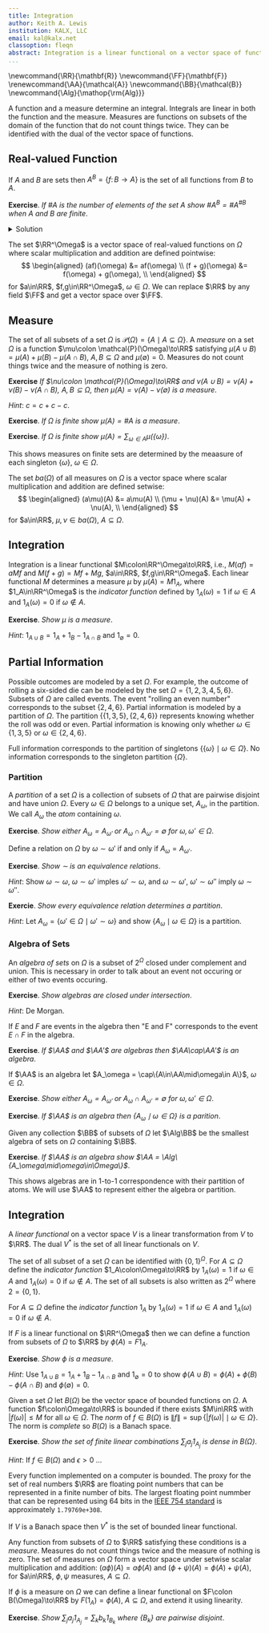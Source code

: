 ```yaml
---
title: Integration
author: Keith A. Lewis
institution: KALX, LLC
email: kal@kalx.net
classoption: fleqn
abstract: Integration is a linear functional on a vector space of functions.
...
```


\newcommand{\RR}{\mathbf{R}}
\newcommand{\FF}{\mathbf{F}}
\renewcommand{\AA}{\mathcal{A}}
\newcommand{\BB}{\mathcal{B}}
\newcommand{\Alg}{\mathop{\rm{Alg}}}

A function and a measure determine an integral. Integrals are
linear in both the function and the measure.
Measures are functions on subsets of the domain of the function
that do not count things twice. They can be identified with
the dual of the vector space of functions.

## Real-valued Function

If $A$ and $B$ are sets then $A^B = \{f\colon B\to A\}$ is the set of
all functions from $B$ to $A$.

__Exercise__. _If $\#A$ is the number of elements of the set $A$ show
$\#A^B = \#A^{\#B}$ when $A$ and $B$ are finite_.

<details>
<summary>Solution</summary>
A function $f\colon B\to A$ assigns elements of $B$ to elements of $A$.
For each of the $\#B$ elements of $B$ we have $\#A$ choices from $A$.
</details>

The set $\RR^\Omega$ is a vector space of
real-valued functions on $\Omega$ where scalar multiplication and addition
are defined pointwise:
$$
\begin{aligned}
(af)(\omega) &= af(\omega) \\
(f + g)(\omega) &= f(\omega) + g(\omega), \\
\end{aligned}
$$
for $a\in\RR$, $f,g\in\RR^\Omega$, $\omega\in \Omega$.
We can replace $\RR$ by any field $\FF$ and get a vector space over $\FF$.

## Measure

The set of all subsets of a set $\Omega$ is $\mathcal{P}(\Omega) = \{A\mid A\subseteq\Omega\}$.
A _measure_ on a set $\Omega$ is a function $\mu\colon \mathcal{P}(\Omega)\to\RR$ satisfying
$\mu(A\cup B) = \mu(A) + \mu(B) - \mu(A\cap B)$, $A,B\subseteq\Omega$
and $\mu(\emptyset) = 0$. Measures do not count things twice and the
measure of nothing is zero.

__Exercise__ _If $\nu\colon \mathcal{P}(\Omega)\to\RR$ and
$\nu(A\cup B) = \nu(A) + \nu(B) - \nu(A\cap B)$, $A,B\subseteq\Omega$,
then $\mu(A) = \nu(A) - \nu(\emptyset)$ is a measure_.

_Hint_: $c = c + c - c$.

__Exercise__. _If $\Omega$ is finite show $\mu(A) = \#A$ is a measure_.

__Exercise__. _If $\Omega$ is finite show $\mu(A) = \sum_{\omega\in A} \mu(\{\omega\})$_.

This shows measures on finite sets are determined by the meaasure of each singleton $\{\omega\}$, $\omega\in\Omega$.

The set $ba(\Omega)$ of all measures on $\Omega$ is a vector space
where scalar multiplication and addition are defined setwise:
$$
\begin{aligned}
(a\mu)(A) &= a\mu(A) \\
(\mu + \nu)(A) &= \mu(A) + \nu(A), \\
\end{aligned}
$$
for $a\in\RR$, $\mu,\nu\in ba(\Omega)$, $A\subseteq\Omega$.

## Integration

Integration is a linear functional $M\colon\RR^\Omega\to\RR$, i.e.,
$M(af) = aMf$ and $M(f + g) = Mf + Mg$, $a\in\RR$, $f,g\in\RR^\Omega$.
Each linear functional $M$ determines a measure $\mu$ by
$\mu(A) = M1_A$, where $1_A\in\RR^\Omega$ is
the _indicator function_ defined by
$1_A(\omega) = 1$ if $\omega\in A$ and $1_A(\omega) = 0$ if $\omega\not\in A$.

__Exercise__. _Show $\mu$ is a measure_.

_Hint_: $1_{A\cup B} = 1_A + 1_B - 1_{A\cap B}$ and $1_\emptyset = 0$.

## Partial Information

Possible outcomes are modeled by a set $\Omega$.  For example, the
outcome of rolling a six-sided die can be modeled by the set
$\Omega = \{1,2,3,4,5,6\}$.  Subsets of $\Omega$ are called events.
The event "rolling an even number" corresponds to the subset
$\{2,4,6\}$. Partial information is modeled by a partition of $\Omega$.
The partition $\{\{1,3,5\},\{2,4,6\}\}$ represents knowing whether
the roll was odd or even.  Partial information is knowing only whether
$\omega\in\{1,3,5\}$ or $\omega\in\{2,4,6\}$.

Full information corresponds to the partition of singletons
$\{\{\omega\}\mid\omega\in\Omega\}$. No information corresponds
to the singleton partition $\{\Omega\}$.

### Partition

A _partition_ of a set $\Omega$ is a collection of subsets of $\Omega$ that
are pairwise disjoint and have union $\Omega$. Every $\omega\in\Omega$
belongs to a unique set, $A_\omega$, in the partition.
We call $A_\omega$ the _atom_ containing $\omega$.

__Exercise__. _Show either $A_\omega = A_{\omega'}$ or $A_\omega\cap A_{\omega'} = \emptyset$
for $\omega,\omega'\in\Omega$_.

Define a relation on $\Omega$ by $\omega\sim\omega'$ if and only if $A_\omega = A_{\omega'}$.

__Exercise__. _Show $\sim$ is an equivalence relations_.

_Hint_: Show $\omega\sim\omega$, $\omega\sim\omega'$ imples $\omega'\sim\omega$, and
$\omega\sim\omega'$, $\omega'\sim\omega''$ imply $\omega\sim\omega''$.

__Exercie__. _Show every equivalence relation determines a partition_.

_Hint_: Let $A_\omega = \{\omega'\in\Omega\mid \omega'\sim\omega\}$ and
show $\{A_\omega\mid\omega\in\Omega\}$ is a partition.

### Algebra of Sets

An _algebra of sets_ on $\Omega$ is a subset
of $2^\Omega$ closed under complement and union.
This is necessary in order to talk about an event not
occuring or either of two events occuring.

__Exercise__. _Show algebras are closed under intersection_.

_Hint_: De Morgan.

If $E$ and $F$ are events in the algebra then "E and F" corresponds
to the event $E\cap F$ in the algebra.

__Exercise__. _If $\AA$ and $\AA'$ are algebras then $\AA\cap\AA'$ is an algebra_.

If $\AA$ is an algebra let $A_\omega = \cap\{A\in\AA\mid\omega\in A\}$, $\omega\in\Omega$.

__Exercise__. _Show either $A_\omega = A_{\omega'}$ or $A_\omega\cap A_{\omega'} = \emptyset$
for $\omega,\omega'\in\Omega$_.

__Exercise__. _If $\AA$ is an algebra then $\{A_\omega\mid\omega\in\Omega\}$ is a parition_.

Given any collection $\BB$ of subsets of $\Omega$ let $\Alg\BB$ be
the smallest algebra of sets on $\Omega$ containing $\BB$.

__Exercise__. _If $\AA$ is an algebra show $\AA = \Alg\{A_\omega\mid\omega\in\Omega\}$_.

This shows algebras are in 1-to-1 correspondence with their partition of atoms.
We will use $\AA$ to represent either the algebra or partition.

## Integration

A _linear functional_ on a vector space $V$ is a linear transformation from $V$ to $\RR$.
The dual $V^*$ is the set of all linear functionals on $V$.

The set of all subset of a set $\Omega$ can be identified with $\{0,1\}^\Omega$.
For $A\subseteq\Omega$ define the _indicator function_ $1_A\colon\Omega\to\RR$ by
$1_A(\omega) = 1$ if $\omega\in A$ and $1_A(\omega) = 0$ if $\omega\not\in A$.
The set of all subsets is also written as $2^\Omega$ where $2 = \{0,1\}$.

For $A\subseteq\Omega$ define the _indicator function_ $1_A$ by
$1_A(\omega) = 1$ if $\omega\in A$ and $1_A(\omega) = 0$ if $\omega\not\in A$.

If $F$ is a linear functional on $\RR^\Omega$ then we can define a function from subsets of $\Omega$ to $\RR$
by $\phi(A) = F1_A$.

__Exercise__. _Show $\phi$ is a measure_.

_Hint_: Use $1_{A\cup B} = 1_A + 1_B - 1_{A\cap B}$ and $1_\emptyset = 0$ to show
$\phi(A\cup B) = \phi(A) + \phi(B) - \phi(A\cap B)$ and $\phi(\emptyset) = 0$.

Given a set $\Omega$ let $B(\Omega)$ be the vector space of bounded
functions on $\Omega$. A function $f\colon\Omega\to\RR$ is bounded
if there exists $M\in\RR$ with $|f(\omega)| \le M$ for all $\omega\in\Omega$.
The _norm_ of $f\in B(\Omega)$ is $\|f\| = \sup\{|f(\omega)|\mid \omega\in\Omega\}$.
The norm is _complete_ so $B(\Omega)$ is a Banach space.

__Exercise__. _Show the set of finite linear combinations $\sum_j a_j 1_{A_j}$
is dense in $B(\Omega)$_.

_Hint_: If $f\in B(\Omega)$ and $\epsilon > 0$ ...

Every function implemented on a computer is bounded. 
The proxy for the set of real numbers $\RR$ are floating point numbers
that can be represented in a finite number of bits.
The largest floating point nummber that can be represented using 64 bits
in the [IEEE 754 standard](https://www.computer.org/csdl/magazine/co/2019/12/08909942/1f8KFWxbTCU)
is approximately `1.79769e+308`.


If $V$ is a Banach space then $V^*$ is the set of bounded linear functional.

Any function from subsets of $\Omega$ to $\RR$ satisfying these conditions
is a _measure_. Measures do not count things twice and the measure
of nothing is zero.  The set of measures on $\Omega$
form a vector space under setwise scalar multiplication and addition:
$(a\phi)(A) = a\phi(A)$ and $(\phi + \psi)(A) = \phi(A) + \psi(A)$,
for $a\in\RR$, $\phi,\psi$ measures, $A\subseteq\Omega$.

If $\phi$ is a measure on $\Omega$ we can define a linear functional on $F\colon B(\Omega)\to\RR$
by $F(1_A) = \phi(A)$, $A\subseteq\Omega$, and extend it using linearity.

__Exercise__. _Show $\sum_j a_j 1_{A_j} = \sum_k b_k 1_{B_k}$ where $\{B_k\}$ are pairwise disjoint_.
